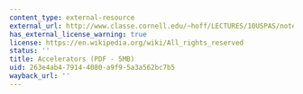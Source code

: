 ```yaml
---
content_type: external-resource
external_url: http://www.classe.cornell.edu/~hoff/LECTURES/10USPAS/notes01.pdf
has_external_license_warning: true
license: https://en.wikipedia.org/wiki/All_rights_reserved
status: ''
title: Accelerators (PDF - 5MB)
uid: 263e4ab4-7914-4080-a9f9-5a3a562bc7b5
wayback_url: ''
---
```

